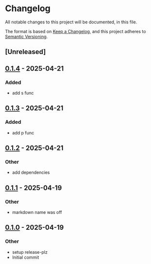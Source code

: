 # Changelog

All notable changes to this project will be documented, in this file.

The format is based on [Keep a Changelog](https://keepachangelog.com/en/1.0.0/),
and this project adheres to [Semantic Versioning](https://semver.org/spec/v2.0.0.html).

## [Unreleased]

## [0.1.4](https://github.com/yinkaolotin/tjat/compare/v0.1.3...v0.1.4) - 2025-04-21

### Added

- add s func

## [0.1.3](https://github.com/yinkaolotin/tjat/compare/v0.1.2...v0.1.3) - 2025-04-21

### Added

- add p func

## [0.1.2](https://github.com/yinkaolotin/tjat/compare/v0.1.1...v0.1.2) - 2025-04-21

### Other

- add dependencies

## [0.1.1](https://github.com/yinkaolotin/tjat/compare/v0.1.0...v0.1.1) - 2025-04-19

### Other

- markdown name was off

## [0.1.0](https://github.com/yinkaolotin/nag/releases/tag/v0.1.0) - 2025-04-19

### Other

- setup release-plz
- Initial commit
